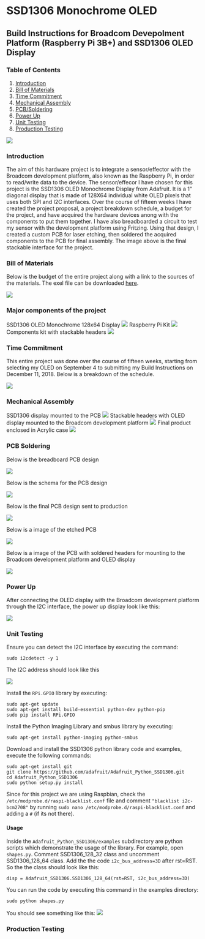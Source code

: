 # SSD1306 Monochrome OLED

## Build Instructions for Broadcom Devepolment Platform (Raspberry Pi 3B+) and SSD1306 OLED Display

### Table of Contents
1.  [Introduction](#introduction)
2.  [Bill of Materials](#bill-of-materials) 
3.  [Time Commitment](#time-commitment)
4.  [Mechanical Assembly](#mechanical-assembly)
5.  [PCB/Soldering](#pcb-soldering)
6.  [Power Up](#power-up)
7.  [Unit Testing](#unit-testing)
8.  [Production Testing](#production-testing)

![](https://github.com/dchristie75/SSD1306-Monochrome-OLED/blob/master/images/stackable.png)

### Introduction
The aim of this hardware project is to integrate a sensor/effector with the Broadcom development platform, also known as the Raspberry Pi, in order to read/write data to the device. The sensor/effecor I have chosen for this project is the SSD1306 OLED Monochrome Display from Adafruit. It is a 1" diagonal display that is made of 128X64 individual white OLED pixels that uses both SPI and I2C interfaces. Over the course of fifteen weeks I have created the project proposal, a project breakdown schedule, a budget for the project, and have acquired the hardware devices anong with the components to put them together. I have also breadboarded a circuit to test my sensor with the development platform using Fritzing. Using that design, I created a custom PCB for laser etching, then soldered the acquired components to the PCB for final assembly. The image above is the final stackable interface for the project. 


### Bill of Materials
Below is the budget of the entire project along with a link to the sources of the materials. The exel file can be downloaded [here](https://github.com/dchristie75/SSD1306-Monochrome-OLED/blob/master/Documentation/Hardware_Production_Budget.xlsx).

![](https://github.com/dchristie75/SSD1306-Monochrome-OLED/blob/master/images/budget.PNG)

### Major components of the project
SSD1306 OLED Monochrome 128x64 Display
![](https://github.com/dchristie75/SSD1306-Monochrome-OLED/blob/master/images/ssd1306.png)
Raspberry Pi Kit
![](https://github.com/dchristie75/SSD1306-Monochrome-OLED/blob/master/images/RasPiKit.png)
Components kit with stackable headers
![](https://github.com/dchristie75/SSD1306-Monochrome-OLED/blob/master/images/componentskit.png)


### Time Commitment
This entire project was done over the course of fifteen weeks, starting from selecting my OLED on September 4 to submitting my Build Instructions on December 11, 2018. Below is a breakdown of the schedule.

![](https://github.com/dchristie75/SSD1306-Monochrome-OLED/blob/master/images/project_schedule.PNG)


### Mechanical Assembly
SSD1306 display mounted to the PCB 
![](https://github.com/dchristie75/SSD1306-Monochrome-OLED/blob/master/images/stackable.png)
Stackable headers with OLED display mounted to the Broadcom development platform
![](https://github.com/dchristie75/SSD1306-Monochrome-OLED/blob/master/images/stackable2.png)
Final product enclosed in Acrylic case
![](https://github.com/dchristie75/SSD1306-Monochrome-OLED/blob/master/images/PiEnclosure.png)

### PCB Soldering
Below is the breadboard PCB design 

![](https://github.com/dchristie75/SSD1306-Monochrome-OLED/blob/master/images/SSD1306_BB_Wiring.png)

Below is the schema for the PCB design

![](https://github.com/dchristie75/SSD1306-Monochrome-OLED/blob/master/images/ssd1306_schema.png)

Below is the final PCB design sent to production 

![](https://github.com/dchristie75/SSD1306-Monochrome-OLED/blob/master/images/SSD1306_Wiring_Final_pcb.png)

Below is a image of the etched PCB 

![](https://github.com/dchristie75/SSD1306-Monochrome-OLED/blob/master/images/pcb.png)

 Below is a image of the PCB with soldered headers for mounting to the Broadcom development platform and OLED display

![](https://github.com/dchristie75/SSD1306-Monochrome-OLED/blob/master/images/stackable2.png)

### Power Up
After connecting the OLED display with the Broadcom development platform through the I2C interface, the power up display look like this:

![](https://github.com/dchristie75/SSD1306-Monochrome-OLED/blob/master/images/powerUpDisplay.png)


### Unit Testing
Ensure you can detect the I2C interface by executing the command: 

    sudo i2cdetect -y 1
    
The I2C address should look like this

![](https://github.com/dchristie75/SSD1306-Monochrome-OLED/blob/master/images/ssd1306_i2c_address.png)
    
Install the `RPi.GPIO` library by executing:

    sudo apt-get update
    sudo apt-get install build-essential python-dev python-pip
    sudo pip install RPi.GPIO
    
Install the Python Imaging Library and smbus library by executing:

    sudo apt-get install python-imaging python-smbus

Download and install the SSD1306 python library code and examples, execute the following commands:

    sudo apt-get install git
    git clone https://github.com/adafruit/Adafruit_Python_SSD1306.git
    cd Adafruit_Python_SSD1306
    sudo python setup.py install
    
Since for this project we are using Raspbian, check the `/etc/modprobe.d/raspi-blacklist.conf` file and comment `"blacklist i2c-bcm2708"` by running `sudo nano /etc/modprobe.d/raspi-blacklist.conf` and adding a `#` (if its not there).     

#### Usage
Inside the `Adafruit_Python_SSD1306/examples` subdirectory are python scripts which demonstrate the usage of the library. For example, open `shapes.py`. Comment SSD1306_128_32 class and uncomment SSD1306_128_64 class. Add the the code `i2c_bus_address=3D` after rst=RST. So the the class should look like this:

    disp = Adafruit_SSD1306.SSD1306_128_64(rst=RST, i2c_bus_address=3D)
    
You can run the code by executing this command in the examples directory:

    sudo python shapes.py

You should see something like this: 
![](https://github.com/dchristie75/SSD1306-Monochrome-OLED/blob/master/images/shapesDisplay.png)


### Production Testing

